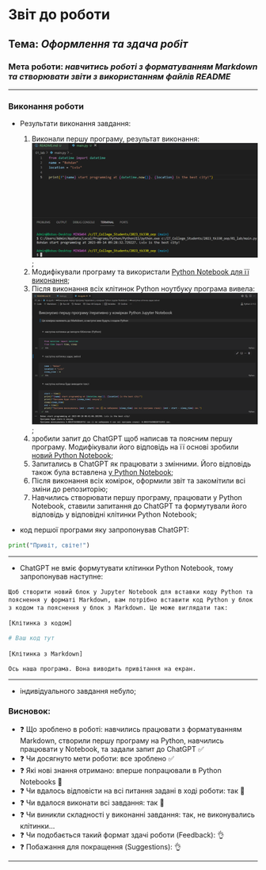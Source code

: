 # Звіт до роботи
## Тема: _Оформлення та здача робіт_
### Мета роботи: _навчитись роботі з форматуванням Markdown та створювати звіти з використанням файлів README_
---
### Виконання роботи
- Результати виконання завдання:
    1. Виконали першу програму, результат виконання: ![alt](1.png);
    1. Модифікували програму та використали [Python Notebook для її виконання](nb.ipynb);
    1. Після виконання всіх клітинок Python ноутбуку програма вивела: ![alt](2.png);
    1. зробили запит до ChatGPT щоб написав та поясним першу програму. Модифікували його відповідь на її основі зробили [новий Python Notebook](ai.ipynb);
    1. Запитались в ChatGPT як працювати з змінними. Його відповідь також була вставлена [у Python Notebook](ai.ipynb);
    1. Після виконання всіх комірок, оформили звіт та закомітили всі зміни до репозиторію;
    1. Навчились створювати першу програму, працювати у Python Notebook, ставили запитання до ChatGPT та формутували його відповідь у відповідні клітинки Python Notebook;

- код першої програми яку запропонував ChatGPT:
```python
print("Привіт, світе!")
```
---
- ChatGPT не вміє формутувати клітинки Python Notebook, тому запропонував наступне:
```text
Щоб створити новий блок у Jupyter Notebook для вставки коду Python та пояснення у форматі Markdown, вам потрібно вставити код Python у блок з кодом та пояснення у блок з Markdown. Це може виглядати так:
```
`[Клітинка з кодом]`
```python
# Ваш код тут
```
`[Клітинка з Markdown]`
```
Ось наша програма. Вона виводить привітання на екран.
```
---
- індивідуального завдання небуло;

### Висновок: 
- :question: Що зроблено в роботі: навчились працювати з форматуванням Markdown, створили першу програму на Python, навчились працювати у Notebook, та задали запит до ChatGPT :white_check_mark:
- :question: Чи досягнуто мети роботи: все зроблено :white_check_mark:
- :question: Які нові знання отримано: вперше попрацювали в Python Notebooks :notebook_with_decorative_cover:
- :question: Чи вдалось відповісти на всі питання задані в ході роботи: так :100:
- :question: Чи вдалося виконати всі завдання: так :100:
- :question: Чи виникли складності у виконанні завдання: так, не виконувались клітинки...
- :question: Чи подобається такий формат здачі роботи (Feedback): :ok_hand:
- :question: Побажання для покращення (Suggestions): :ok_hand:
---

